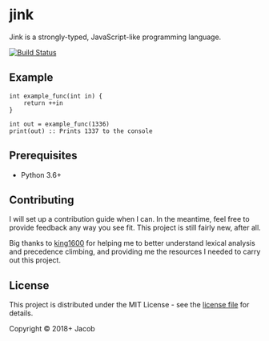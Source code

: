 # jink

Jink is a strongly-typed, JavaScript-like programming language.

[![Build Status](https://travis-ci.org/Jacob-Noah/jink.svg?branch=master)](https://travis-ci.org/Jacob-Noah/jink)

## Example

```jink
int example_func(int in) {
    return ++in
}

int out = example_func(1336)
print(out) :: Prints 1337 to the console
```

## Prerequisites

* Python 3.6+

## Contributing

I will set up a contribution guide when I can. In the meantime, feel free to provide feedback any way you see fit. This project is still fairly new, after all.

Big thanks to [king1600](https://github.com/king1600) for helping me to better understand lexical analysis and precedence climbing, and providing me the resources I needed to carry out this project.

## License

This project is distributed under the MIT License - see the [license file](LICENSE) for details.

Copyright © 2018+ Jacob